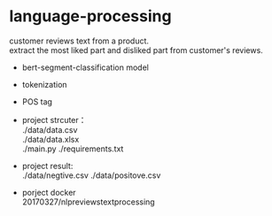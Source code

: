 # language-processing
customer reviews text from a product.  
extract the most liked part and disliked part from customer's reviews.    

- bert-segment-classification model  
- tokenization  
- POS tag  

- project strcuter：  
./data/data.csv  
./data/data.xlsx  
./main.py 
./requirements.txt   

- project result:  
./data/negtive.csv
./data/positove.csv  

- porject docker  
20170327/nlpreviewstextprocessing  

